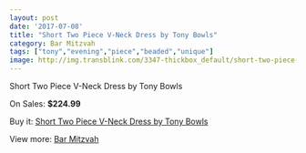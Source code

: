 ```yaml
---
layout: post
date: '2017-07-08'
title: "Short Two Piece V-Neck Dress by Tony Bowls"
category: Bar Mitzvah
tags: ["tony","evening","piece","beaded","unique"]
image: http://img.transblink.com/3347-thickbox_default/short-two-piece-v-neck-dress-by-tony-bowls.jpg
---
```

Short Two Piece V-Neck Dress by Tony Bowls

On Sales: **$224.99**
<a href="https://www.transblink.com/en/bar-mitzvah/1056-short-two-piece-v-neck-dress-by-tony-bowls.html"><amp-img layout="responsive" width="600" height="600" src="//img.transblink.com/3347-thickbox_default/short-two-piece-v-neck-dress-by-tony-bowls.jpg" alt="Short Two Piece V-Neck Dress by Tony Bowls 0" /></a>
<a href="https://www.transblink.com/en/bar-mitzvah/1056-short-two-piece-v-neck-dress-by-tony-bowls.html"><amp-img layout="responsive" width="600" height="600" src="//img.transblink.com/3348-thickbox_default/short-two-piece-v-neck-dress-by-tony-bowls.jpg" alt="Short Two Piece V-Neck Dress by Tony Bowls 1" /></a>

Buy it: [Short Two Piece V-Neck Dress by Tony Bowls](https://www.transblink.com/en/bar-mitzvah/1056-short-two-piece-v-neck-dress-by-tony-bowls.html "Short Two Piece V-Neck Dress by Tony Bowls")

View more: [Bar Mitzvah](https://www.transblink.com/en/2-bar-mitzvah "Bar Mitzvah")